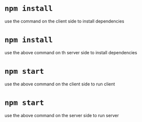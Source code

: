 # `npm install`
use the command on the client side to install dependencies

# `npm install`
use the above command on th server side to install dependencies

# `npm start`
use the above command on the client side to run client

# `npm start`
use the  above command on the server side to run server